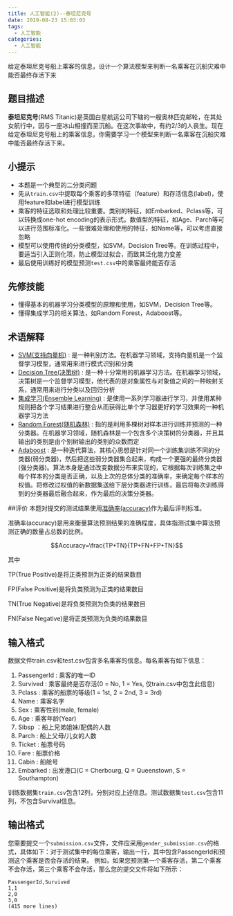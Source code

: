 ```yaml
---
title: 人工智能(2)--泰坦尼克号
date: 2019-08-23 15:03:03
tags:
  - 人工智能
categories: 
  - 人工智能
---
```


给定泰坦尼克号船上乘客的信息，设计一个算法模型来判断一名乘客在沉船灾难中能否最终存活下来

<!-- more -->

## 题目描述

**泰坦尼克号**\(RMS Titanic\)是英国白星航运公司下辖的一艘奥林匹克邮轮，在其处女航行中，因与一座冰山相撞而至沉船。在这次事故中，有约2/3的人丧生。现在给定泰坦尼克号船上的乘客信息，你需要学习一个模型来判断一名乘客在沉船灾难中能否最终存活下来。

## 小提示

* 本题是一个典型的二分类问题
* 先从`train.csv`中提取每个乘客的多项特征（feature）和存活信息\(label\)，使用feature和label进行模型训练
* 乘客的特征选取和处理比较重要。类别的特征，如Embarked、Pclass等，可以转换成one-hot encoding的表示形式。数值型的特征，如Age、Parch等可以进行范围标准化。一些很难处理和使用的特征，如Name等，可以考虑直接忽略
* 模型可以使用传统的分类模型，如SVM，Decision Tree等。在训练过程中，要适当引入正则化项，防止模型过拟合，而致其泛化能力变差
* 最后使用训练好的模型预测`test.csv`中的乘客最终能否存活

## 先修技能

* 懂得基本的机器学习分类模型的原理和使用，如SVM，Decision Tree等。
* 懂得集成学习的相关算法，如Random Forest，Adaboost等。

## 术语解释

* [SVM\(支持向量机\)](https://baike.baidu.com/item/svm/4385807?fr=aladdin) : 是一种判别方法。在机器学习领域，支持向量机是一个监督学习模型，通常用来进行模式识别和分类
* [Decision Tree\(决策树\)](https://baike.baidu.com/item/决策树?fromtitle=Decision+Tree&fromid=11319683) : 是一种十分常用的机器学习方法。在机器学习领域，决策树是一个监督学习模型，他代表的是对象属性与对象值之间的一种映射关系，通常用来进行分类以及回归分析
* [集成学习\(Ensemble Learning\)](https://baike.baidu.com/item/集成学习) : 是使用一系列学习器进行学习，并使用某种规则把各个学习结果进行整合从而获得比单个学习器更好的学习效果的一种机器学习方法
* [Random Forest\(随机森林\)](https://baike.baidu.com/item/随机森林?fromtitle=Random+forest&fromid=18081353) : 指的是利用多棵树对样本进行训练并预测的一种分类器。在机器学习领域，随机森林是一个包含多个决策树的分类器，并且其输出的类别是由个别树输出的类别的众数而定
* [Adaboost](https://baike.baidu.com/item/adaboost) : 是一种迭代算法，其核心思想是针对同一个训练集训练不同的分类器\(弱分类器\)，然后把这些弱分类器集合起来，构成一个更强的最终分类器\(强分类器\)。算法本身是通过改变数据分布来实现的，它根据每次训练集之中每个样本的分类是否正确，以及上次的总体分类的准确率，来确定每个样本的权值。将修改过权值的新数据集送给下层分类器进行训练，最后将每次训练得到的分类器最后融合起来，作为最后的决策分类器。

##评价
本题对提交的测试结果使用[准确率(accuracy)](https://www.zhihu.com/question/19645541)作为最后评判标准。

准确率(accuracy)是用来衡量算法预测结果的准确程度，具体指测试集中算法预测正确的数量占总数的比例。

$$Accuracy=\frac{TP+TN}{TP+FN+FP+TN}$$


其中

TP(True Positive)是将正类预测为正类的结果数目

FP(False Positive)是将负类预测为正类的结果数目

TN(True Negative)是将负类预测为负类的结果数目

FN(False Negative)是将正类预测为负类的结果数目


## 输入格式

数据文件train.csv和test.csv包含多名乘客的信息。每名乘客有如下信息：

1. PassengerId : 乘客的唯一ID
2. Survived : 乘客最终是否存活\(0 = No, 1 = Yes, 仅train.csv中包含此信息\)
3. Pclass : 乘客的船票的等级\(1 = 1st, 2 = 2nd, 3 = 3rd\)
4. Name : 乘客名字
5. Sex : 乘客性别\(male, female\)
6. Age : 乘客年龄\(Year\)
7. Sibsp ：船上兄弟姐妹/配偶的人数
8. Parch : 船上父母/儿女的人数
9. Ticket : 船票号码
10. Fare : 船票价格
11. Cabin : 船舱号
12. Embarked : 出发港口\(C = Cherbourg, Q = Queenstown, S = Southampton\)

训练数据集`train.csv`包含12列，分别对应上述信息。测试数据集`test.csv`包含11列，不包含Survival信息。

## 输出格式

您需要提交一个`submission.csv`文件，文件应采用`gender_submission.csv`的格式，具体如下：对于测试集中的每位乘客，输出一行，其中包含PassengerId和预测这个乘客是否会存活的结果。 例如，如果您预测第一个乘客存活，第二个乘客不会存活，第三个乘客不会存活，那么您的提交文件将如下所示：

```
PassengerId,Survived
1,1
2,0
3,0 
(415 more lines)
```